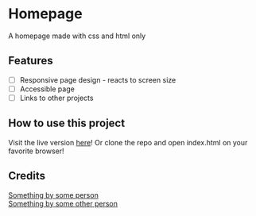 Homepage
========

A homepage made with css and html only

Features
--------

- [ ] Responsive page design - reacts to screen size
- [ ] Accessible page
- [ ] Links to other projects

How to use this project
-----------------------

Visit the live version [here](https://pearmeow.github.io/homepage)! Or clone the repo and open index.html on your favorite browser!

Credits
-------

[Something by some person]()  
[Something by some other person]()
